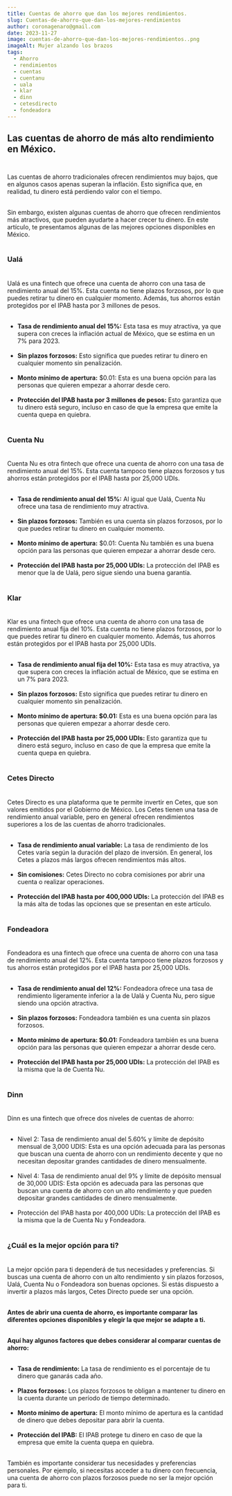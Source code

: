 ```yaml
---
title: Cuentas de ahorro que dan los mejores rendimientos.
slug: Cuentas-de-ahorro-que-dan-los-mejores-rendimientos
author: coronagenaro@gmail.com
date: 2023-11-27
image: cuentas-de-ahorro-que-dan-los-mejores-rendimientos..png
imageAlt: Mujer alzando los brazos
tags:
  - Ahorro
  - rendimientos
  - cuentas
  - cuentanu
  - uala
  - klar
  - dinn
  - cetesdirecto
  - fondeadora
---
```

## **Las cuentas de ahorro de más alto rendimiento en México.**<br/><br/>

Las cuentas de ahorro tradicionales ofrecen rendimientos muy bajos, que en algunos casos apenas superan la inflación. Esto significa que, en realidad, tu dinero está perdiendo valor con el tiempo.<br/><br/>

Sin embargo, existen algunas cuentas de ahorro que ofrecen rendimientos más atractivos, que pueden ayudarte a hacer crecer tu dinero. En este artículo, te presentamos algunas de las mejores opciones disponibles en México.<br/><br/>

### **Ualá**<br/><br/>

Ualá es una fintech que ofrece una cuenta de ahorro con una tasa de rendimiento anual del 15%. Esta cuenta no tiene plazos forzosos, por lo que puedes retirar tu dinero en cualquier momento. Además, tus ahorros están protegidos por el IPAB hasta por 3 millones de pesos.<br/><br/>

* **Tasa de rendimiento anual del 15%:** Esta tasa es muy atractiva, ya que supera con creces la inflación actual de México, que se estima en un 7% para 2023.<br/><br/>
* **Sin plazos forzosos:** Esto significa que puedes retirar tu dinero en cualquier momento sin penalización.<br/><br/>
* **Monto mínimo de apertura:** $0.01: Esta es una buena opción para las personas que quieren empezar a ahorrar desde cero.<br/><br/>
* **Protección del IPAB hasta por 3 millones de pesos:** Esto garantiza que tu dinero está seguro, incluso en caso de que la empresa que emite la cuenta quepa en quiebra.<br/><br/>

<!--EndFragment-->

### **Cuenta Nu**<br/><br/>

Cuenta Nu es otra fintech que ofrece una cuenta de ahorro con una tasa de rendimiento anual del 15%. Esta cuenta tampoco tiene plazos forzosos y tus ahorros están protegidos por el IPAB hasta por 25,000 UDIs.<br/><br/>

<!--StartFragment-->

* **Tasa de rendimiento anual del 15%:** Al igual que Ualá, Cuenta Nu ofrece una tasa de rendimiento muy atractiva.<br/><br/>
* **Sin plazos forzosos:** También es una cuenta sin plazos forzosos, por lo que puedes retirar tu dinero en cualquier momento.<br/><br/>
* **Monto mínimo de apertura:** $0.01: Cuenta Nu también es una buena opción para las personas que quieren empezar a ahorrar desde cero.<br/><br/>
* **Protección del IPAB hasta por 25,000 UDIs:** La protección del IPAB es menor que la de Ualá, pero sigue siendo una buena garantía.<br/><br/>



### **Klar**<br/><br/>

Klar es una fintech que ofrece una cuenta de ahorro con una tasa de rendimiento anual fija del 10%. Esta cuenta no tiene plazos forzosos, por lo que puedes retirar tu dinero en cualquier momento. Además, tus ahorros están protegidos por el IPAB hasta por 25,000 UDIs.<br/><br/>

* **Tasa de rendimiento anual fija del 10%:** Esta tasa es muy atractiva, ya que supera con creces la inflación actual de México, que se estima en un 7% para 2023.<br/><br/>
* **Sin plazos forzosos:** Esto significa que puedes retirar tu dinero en cualquier momento sin penalización.<br/><br/>
* **Monto mínimo de apertura: $0.01:** Esta es una buena opción para las personas que quieren empezar a ahorrar desde cero.<br/><br/>
* **Protección del IPAB hasta por 25,000 UDIs:** Esto garantiza que tu dinero está seguro, incluso en caso de que la empresa que emite la cuenta quepa en quiebra.<br/><br/>

### **Cetes Directo**<br/><br/>

Cetes Directo es una plataforma que te permite invertir en Cetes, que son valores emitidos por el Gobierno de México. Los Cetes tienen una tasa de rendimiento anual variable, pero en general ofrecen rendimientos superiores a los de las cuentas de ahorro tradicionales.<br/><br/>

<!--StartFragment-->

* **Tasa de rendimiento anual variable:** La tasa de rendimiento de los Cetes varía según la duración del plazo de inversión. En general, los Cetes a plazos más largos ofrecen rendimientos más altos.<br/><br/>
* **Sin comisiones:** Cetes Directo no cobra comisiones por abrir una cuenta o realizar operaciones.<br/><br/>
* **Protección del IPAB hasta por 400,000 UDIs:** La protección del IPAB es la más alta de todas las opciones que se presentan en este artículo.<br/><br/>



### **Fondeadora**<br/><br/>

Fondeadora es una fintech que ofrece una cuenta de ahorro con una tasa de rendimiento anual del 12%. Esta cuenta tampoco tiene plazos forzosos y tus ahorros están protegidos por el IPAB hasta por 25,000 UDIs.<br/><br/>

<!--StartFragment-->

* **Tasa de rendimiento anual del 12%:** Fondeadora ofrece una tasa de rendimiento ligeramente inferior a la de Ualá y Cuenta Nu, pero sigue siendo una opción atractiva.<br/><br/>
* **Sin plazos forzosos:** Fondeadora también es una cuenta sin plazos forzosos.<br/><br/>
* **Monto mínimo de apertura: $0.01:** Fondeadora también es una buena opción para las personas que quieren empezar a ahorrar desde cero.<br/><br/>
* **Protección del IPAB hasta por 25,000 UDIs:** La protección del IPAB es la misma que la de Cuenta Nu.<br/><br/>



### **Dinn**<br/><br/>

Dinn es una fintech que ofrece dos niveles de cuentas de ahorro:<br/><br/>

* Nivel 2: Tasa de rendimiento anual del 5.60% y límite de depósito mensual de 3,000 UDIS: Esta es una opción adecuada para las personas que buscan una cuenta de ahorro con un rendimiento decente y que no necesitan depositar grandes cantidades de dinero mensualmente.<br/><br/>
* Nivel 4: Tasa de rendimiento anual del 9% y límite de depósito mensual de 30,000 UDIS: Esta opción es adecuada para las personas que buscan una cuenta de ahorro con un alto rendimiento y que pueden depositar grandes cantidades de dinero mensualmente.<br/><br/>
* Protección del IPAB hasta por 400,000 UDIs: La protección del IPAB es la misma que la de Cuenta Nu y Fondeadora.<br/><br/>

### **¿Cuál es la mejor opción para ti?**<br/><br/>

La mejor opción para ti dependerá de tus necesidades y preferencias. Si buscas una cuenta de ahorro con un alto rendimiento y sin plazos forzosos, Ualá, Cuenta Nu o Fondeadora son buenas opciones. Si estás dispuesto a invertir a plazos más largos, Cetes Directo puede ser una opción.<br/><br/>

**Antes de abrir una cuenta de ahorro, es importante comparar las diferentes opciones disponibles y elegir la que mejor se adapte a ti.**<br/><br/>

**Aquí hay algunos factores que debes considerar al comparar cuentas de ahorro:**<br/><br/>

* **Tasa de rendimiento:** La tasa de rendimiento es el porcentaje de tu dinero que ganarás cada año.<br/><br/>
* **Plazos forzosos:** Los plazos forzosos te obligan a mantener tu dinero en la cuenta durante un período de tiempo determinado.<br/><br/>
* **Monto mínimo de apertura:** El monto mínimo de apertura es la cantidad de dinero que debes depositar para abrir la cuenta.<br/><br/>
* **Protección del IPAB:** El IPAB protege tu dinero en caso de que la empresa que emite la cuenta quepa en quiebra.<br/><br/>

También es importante considerar tus necesidades y preferencias personales. Por ejemplo, si necesitas acceder a tu dinero con frecuencia, una cuenta de ahorro con plazos forzosos puede no ser la mejor opción para ti.<br/><br/>

<!--EndFragment-->
